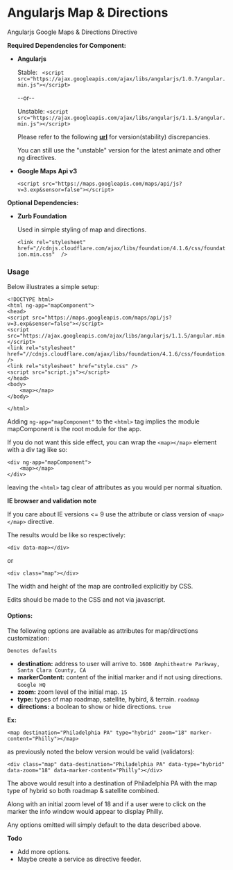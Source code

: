 Angularjs Map & Directions 
===========

Angularjs Google Maps & Directions Directive 


**Required Dependencies for Component:**
+ **Angularjs**

  Stable: ` <script src="https://ajax.googleapis.com/ajax/libs/angularjs/1.0.7/angular.min.js"></script>`
  
  --or--
  
  Unstable: `<script src="https://ajax.googleapis.com/ajax/libs/angularjs/1.1.5/angular.min.js"></script>`
  
  Please refer to the following [**url**](http://goo.gl/zNXqU) for version(stability) discrepancies.
  
  You can still use the "unstable" version for the latest animate and other ng directives.
  
+ **Google Maps Api v3**

  `<script src="https://maps.googleapis.com/maps/api/js?v=3.exp&sensor=false"></script>`


**Optional Dependencies:**
+ **Zurb Foundation**

   Used in simple styling of map and directions.

  `<link rel="stylesheet" href="//cdnjs.cloudflare.com/ajax/libs/foundation/4.1.6/css/foundation.min.css"  />`


### Usage

Below illustrates a simple setup:


```
<!DOCTYPE html>
<html ng-app="mapComponent">
<head>
<script src="https://maps.googleapis.com/maps/api/js?v=3.exp&sensor=false"></script>
<script src="https://ajax.googleapis.com/ajax/libs/angularjs/1.1.5/angular.min.js"></script>
<link rel="stylesheet" href="//cdnjs.cloudflare.com/ajax/libs/foundation/4.1.6/css/foundation.min.css" />
<link rel="stylesheet" href="style.css" />
<script src="script.js"></script>
</head>
<body>
	<map></map>
</body>

</html>
```

Adding `ng-app="mapComponent"` to the `<html>` tag implies the module mapComponent is the root module for the app.

If you do not want this side effect, you can wrap the `<map></map>` element with a div tag like so:

```
<div ng-app="mapComponent">
	<map></map>
</div>
```

leaving the `<html>` tag clear of attributes as you would per normal situation.

**IE browser and validation note**

If you care about IE versions <= 9 use the attribute or class version of `<map></map>` directive.

The results would be like so respectively:

```
<div data-map></div>
```
or
```
<div class="map"></div>
```

The width and height of the map are controlled explicitly by CSS.

Edits should be made to the CSS and not via javascript.

#### Options:

The following options are available as attributes for map/directions customization:

`Denotes defaults`

+ **destination:** address to user will arrive to. `1600 Amphitheatre Parkway, Santa Clara County, CA`
+ **markerContent:** content of the initial marker and if not using directions. `Google HQ`
+ **zoom:** zoom level of the initial map. `15`
+ **type:** types of map roadmap, satellite, hybird, & terrain. `roadmap`
+ **directions:** a boolean to show or hide directions. `true`


**Ex:**

`<map destination="Philadelphia PA" type="hybrid" zoom="18" marker-content="Philly"></map>`

as previously noted the below version would be valid (validators):

`<div class="map" data-destination="Philadelphia PA" data-type="hybrid" data-zoom="18" data-marker-content="Philly"></div>`

The above would result into a destination of Philadelphia PA 
with the map type of hybrid so both roadmap & satellite combined.

Along with an initial zoom level of 18 and 
if a user were to click on the marker the info window would appear to display Philly.

Any options omitted will simply default to the data described above.


**Todo**
+ Add more options.
+ Maybe create a service as directive feeder.
